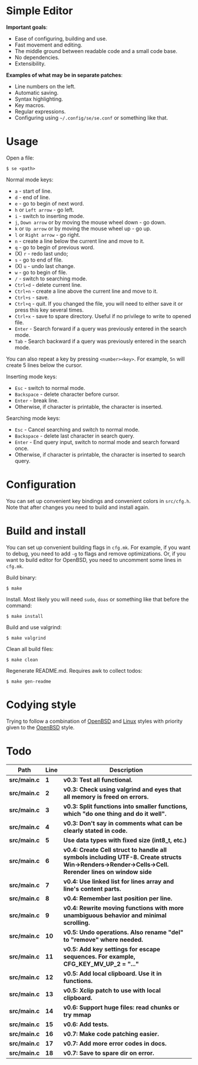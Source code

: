 # Simple Editor

**Important goals**:

- Ease of configuring, building and use.
- Fast movement and editing.
- The middle ground between readable code and a small code base.
- No dependencies.
- Extensibility.

**Examples of what may be in separate patches**:

- Line numbers on the left.
- Automatic saving.
- Syntax highlighting.
- Key macros.
- Regular expressions.
- Configuring using `~/.config/se/se.conf` or something like that.

# Usage

Open a file:

```
$ se <path>
```

Normal mode keys:

- `a` - start of line.
- `d` - end of line.
- `e` - go to begin of next word.
- `h` or `Left arrow` - go left.
- `i` - switch to inserting mode.
- `j`, `Down arrow` or by moving the mouse wheel down - go down.
- `k` or `Up arrow` or by moving the mouse wheel up - go up.
- `l` or `Right arrow` - go right.
- `n` - create a line below the current line and move to it.
- `q` - go to begin of previous word.
- (X) `r` - redo last undo;
- `s` - go to end of file.
- (X) `u` - undo last change.
- `w` - go to begin of file.
- `/` - switch to searching mode.
- `Ctrl+d` - delete current line.
- `Ctrl+n` - create a line above the current line and move to it.
- `Ctrl+s` - save.
- `Ctrl+q` - quit. If you changed the file, you will need to either save it or press this key several times.
- `Ctrl+x` - save to spare directory. Useful if no privilege to write to opened file.
- `Enter` - Search forward if a query was previously entered in the search mode.
- `Tab` - Search backward if a query was previously entered in the search mode.

You can also repeat a key by pressing `<number><key>`. For example, `5n` will create 5 lines below the cursor.

Inserting mode keys:

- `Esc` - switch to normal mode.
- `Backspace` - delete character before cursor.
- `Enter` - break line.
- Otherwise, if character is printable, the character is inserted.

Searching mode keys:

- `Esc` - Cancel searching and switch to normal mode.
- `Backspace` - delete last character in search query.
- `Enter` - End query input, switch to normal mode and search forward once.
- Otherwise, if character is printable, the character is inserted to search query.

# Configuration

You can set up convenient key bindings and convenient colors in `src/cfg.h`. Note that after changes you need to build and install again.

# Build and install

You can set up convenient building flags in `cfg.mk`. For example, if you want to debug, you need to add `-g` to flags and remove optimizations. Or, if you want to build editor for OpenBSD, you need to uncomment some lines in `cfg.mk`.

Build binary:

```
$ make
```

Install. Most likely you will need `sudo`, `doas` or something like that before the command:

```
$ make install
```

Build and use valgrind:

```
$ make valgrind
```

Clean all build files:

```
$ make clean
```

Regenerate README.md. Requires awk to collect todos:

```
$ make gen-readme
```

# Codying style

Trying to follow a combination of [OpenBSD](https://man.openbsd.org/style) and [Linux](https://www.kernel.org/doc/html/v4.10/process/coding-style.html) styles with priority given to the [OpenBSD](https://man.openbsd.org/style) style.

# Todo

|Path|Line|Description|
|-|-|-|
|**src/main.c**|**1**|**v0.3: Test all functional.**|
|**src/main.c**|**2**|**v0.3: Check using valgrind and eyes that all memory is freed on errors.**|
|**src/main.c**|**3**|**v0.3: Split functions into smaller functions, which "do one thing and do it well".**|
|**src/main.c**|**4**|**v0.3: Don't say in comments what can be clearly stated in code.**|
|**src/main.c**|**5**|**Use data types with fixed size (int8_t, etc.)**|
|**src/main.c**|**6**|**v0.4: Create Cell struct to handle all symbols including UTF-8. Create structs Win->Renders->Render->Cells->Cell. Rerender lines on window side**|
|**src/main.c**|**7**|**v0.4: Use linked list for lines array and line's content parts.**|
|**src/main.c**|**8**|**v0.4: Remember last position per line.**|
|**src/main.c**|**9**|**v0.4: Rewrite moving functions with more unambiguous behavior and minimal scrolling.**|
|**src/main.c**|**10**|**v0.5: Undo operations. Also rename "del" to "remove" where needed.**|
|**src/main.c**|**11**|**v0.5: Add key settings for escape sequences. For example, CFG_KEY_MV_UP_2 = "..."**|
|**src/main.c**|**12**|**v0.5: Add local clipboard. Use it in functions.**|
|**src/main.c**|**13**|**v0.5: Xclip patch to use with local clipboard.**|
|**src/main.c**|**14**|**v0.6: Support huge files: read chunks or try mmap**|
|**src/main.c**|**15**|**v0.6: Add tests.**|
|**src/main.c**|**16**|**v0.7: Make code patching easier.**|
|**src/main.c**|**17**|**v0.7: Add more error codes in docs.**|
|**src/main.c**|**18**|**v0.7: Save to spare dir on error.**|
